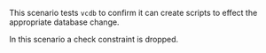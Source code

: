 This scenario tests `vcdb` to confirm it can create scripts to effect the appropriate database change.

In this scenario a check constraint is dropped.